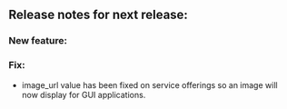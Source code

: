 ## Release notes for next release:

### New feature:

### Fix:
- image_url value has been fixed on service offerings so an image will now display for GUI applications. 